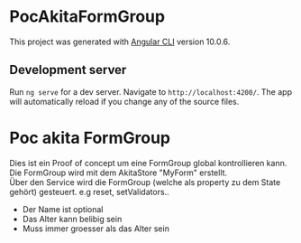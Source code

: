 # PocAkitaFormGroup

This project was generated with [Angular CLI](https://github.com/angular/angular-cli) version 10.0.6.

## Development server

Run `ng serve` for a dev server. Navigate to `http://localhost:4200/`. The app will automatically reload if you change any of the source files.

 <h1>Poc akita FormGroup</h1>
  <p>
    Dies ist ein Proof of concept um eine FormGroup global kontrollieren kann.
    <br />
    Die FormGroup wird mit dem AkitaStore "MyForm" erstellt.
    <br />
    Über den Service wird die FormGroup (welche als property zu dem State
    gehört) gesteuert. e.g reset, setValidators..
  </p>

  <ul>
    <li>Der Name ist optional</li>
    <li>Das Alter kann belibig sein</li>
    <li>Muss immer groesser als das Alter sein</li>
  </ul>
